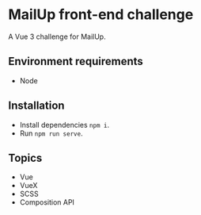# MailUp front-end challenge

A Vue 3 challenge for MailUp.

## Environment requirements

- Node

## Installation

- Install dependencies `npm i`.
- Run `npm run serve`.

## Topics

- Vue
- VueX
- SCSS
- Composition API

